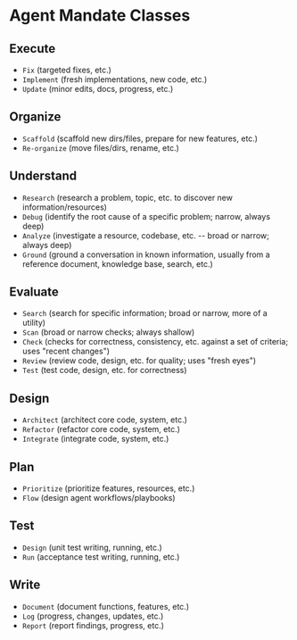 # Agent Mandate Classes

## Execute

-   `Fix` (targeted fixes, etc.)
-   `Implement` (fresh implementations, new code, etc.)
-   `Update` (minor edits, docs, progress, etc.)

## Organize

-   `Scaffold` (scaffold new dirs/files, prepare for new features, etc.)
-   `Re-organize` (move files/dirs, rename, etc.)

## Understand

-   `Research` (research a problem, topic, etc. to discover new information/resources)
-   `Debug` (identify the root cause of a specific problem; narrow, always deep)
-   `Analyze` (investigate a resource, codebase, etc. -- broad or narrow; always deep)
-   `Ground` (ground a conversation in known information, usually from a reference document, knowledge base, search, etc.)

## Evaluate

-   `Search` (search for specific information; broad or narrow, more of a utility)
-   `Scan` (broad or narrow checks; always shallow)
-   `Check` (checks for correctness, consistency, etc. against a set of criteria; uses "recent changes")
-   `Review` (review code, design, etc. for quality; uses "fresh eyes")
-   `Test` (test code, design, etc. for correctness)

## Design

-   `Architect` (architect core code, system, etc.)
-   `Refactor` (refactor core code, system, etc.)
-   `Integrate` (integrate code, system, etc.)

## Plan

-   `Prioritize` (prioritize features, resources, etc.)
-   `Flow` (design agent workflows/playbooks)

## Test

-   `Design` (unit test writing, running, etc.)
-   `Run` (acceptance test writing, running, etc.)

## Write

-   `Document` (document functions, features, etc.)
-   `Log` (progress, changes, updates, etc.)
-   `Report` (report findings, progress, etc.)